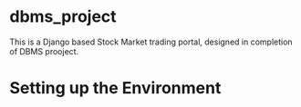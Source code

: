 dbms_project
============

This is a Django based Stock Market trading portal, designed in completion of DBMS prooject.




Setting up the Environment
==========================
